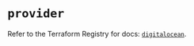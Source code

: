 # `provider`

Refer to the Terraform Registry for docs: [`digitalocean`](https://registry.terraform.io/providers/digitalocean/digitalocean/2.36.0/docs).
